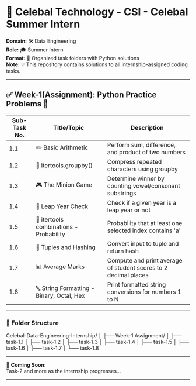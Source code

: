# 🚀 Celebal Technology - CSI - Celebal Summer Intern
**Domain:** 🛠️ Data Engineering  
**Role:** 🎓 Summer Intern  
**Format:** 📂 Organized task folders with Python solutions  
**Note:** 💡 This repository contains solutions to all internship-assigned coding tasks.

---

## ✅ Week-1(Assignment): Python Practice Problems 🐍

| Sub-Task No. | Title/Topic                            | Description                                                                 |
|--------------|-----------------------------------------|-----------------------------------------------------------------------------|
| 1.1          | ✏️ Basic Arithmetic                        | Perform sum, difference, and product of two numbers                        |
| 1.2          | 🔗 itertools.groupby()                     | Compress repeated characters using groupby                                 |
| 1.3          | 🎮 The Minion Game                         | Determine winner by counting vowel/consonant substrings                    |
| 1.4          | 📅 Leap Year Check                         | Check if a given year is a leap year or not                                |
| 1.5          | 🎲 itertools combinations - Probability    | Probability that at least one selected index contains 'a'                  |
| 1.6          | 🧮 Tuples and Hashing                      | Convert input to tuple and return hash                                     |
| 1.7          | 📊 Average Marks                           | Compute and print average of student scores to 2 decimal places            |
| 1.8          | 🔤 String Formatting - Binary, Octal, Hex  | Print formatted string conversions for numbers 1 to N                      |

---


### 📁 Folder Structure

Celebal-Data-Engineering-Internship/
│
├── Week-1 Assignment/
│ ├── task-1.1
│ ├── task-1.2
│ ├── task-1.3
│ ├── task-1.4
│ ├── task-1.5
│ ├── task-1.6
│ ├── task-1.7
│ └── task-1.8


---

👀 **Coming Soon:**  
Task-2 and more as the internship progresses...

---
